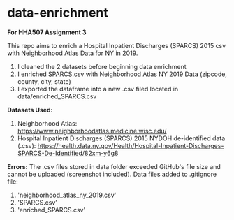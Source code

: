 # data-enrichment
**For HHA507 Assignment 3**

This repo aims to enrich a Hospital Inpatient Discharges (SPARCS) 2015 csv with Neighborhood Atlas Data for NY in 2019.

1. I cleaned the 2 datasets before beginning data enrichment
2. I enriched SPARCS.csv with Neighborhood Atlas NY 2019 Data (zipcode, county, city, state)
3. I exported the dataframe into a new .csv filed located in data/enriched_SPARCS.csv

**Datasets Used:**
1. Neighborhood Atlas: https://www.neighborhoodatlas.medicine.wisc.edu/ 
2. Hospital Inpatient Discharges (SPARCS) 2015 NYDOH de-identified data (.csv): https://health.data.ny.gov/Health/Hospital-Inpatient-Discharges-SPARCS-De-Identified/82xm-y6g8  


**Errors:**
The .csv files stored in data folder exceeded GitHub's file size and cannot be uploaded (screenshot included).
Data files added to .gitignore file:

1. 'neighborhood_atlas_ny_2019.csv'
2. 'SPARCS.csv'
3. 'enriched_SPARCS.csv'